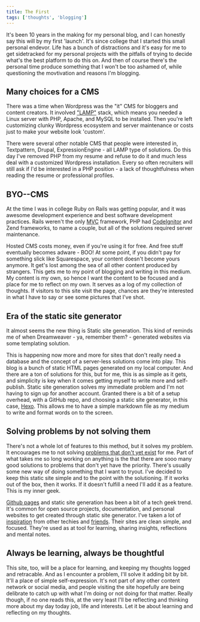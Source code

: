 ```yaml
---
title: The First
tags: ['thoughts', 'blogging']
---
```


It's been 10 years in the making for my personal blog, and I can honestly say this will by my first 'launch'. It's since college that I started this small personal endevor. Life has a bunch of distractions and it's easy for me to get sidetracked for my personal projects with the pitfalls of trying to decide what's the best platform to do this on. And then of course there's the personal time produce something that I won't be too ashamed of, while questioning the movtivation and reasons I'm blogging.

## Many choices for a CMS

There was a time when Wordpress was the "it" CMS for bloggers and content creators. It involved ["LAMP"][1] stack, which means you needed a Linux server with PHP, Apache, and MySQL to be installed. Then you're left customizing clunky Wordpress ecosystem and server maintenance or costs just to make your website look 'custom'.

There were several other notable CMS that people were interested in, Textpattern, Drupal, ExpressionEngine - all LAMP type of solutions. Do this day I've removed PHP from my resume and refuse to do it and much less deal with a customized Wordpress installation. Every so often recruiters will still ask if I'd be interested in a PHP position - a lack of thoughtfulness when reading the resume or professional profiles.

## BYO--CMS
At the time I was in college Ruby on Rails was getting popular, and it was awesome development experience and best software development practices. Rails weren't the only [MVC][MVC] framework, PHP had [CodeIgnitor][codeignitor] and Zend frameworks, to name a couple, but all of the solutions required server maintenance.

Hosted CMS costs money, even if you're using it for free. And free stuff eventually becomes adware - BOO! At some point, if you didn't pay for something slick like Squarespace, your content doesn't become yours anymore. It get's lost among the sea of all other content produced by strangers. This gets me to my point of blogging and writing in this medium. My content is my own, so hence I want the content to be focused and a place for me to reflect on my own. It serves as a log of my collection of thoughts. If visitors to this site visit the page, chances are they're interested in what I have to say or see some pictures that I've shot.

## Era of the static site generator
It almost seems the new thing is Static site generation. This kind of reminds me of when Dreamweaver - ya, remember them? - generated websites via some templating solution.

This is happening now more and more for sites that don't really need a database and the concept of a server-less solutions come into play. This blog is a bunch of static HTML pages generated on my local computer. And there are a ton of solutions for this, but for me, this is as simple as it gets, and simplicity is key when it comes getting myself to write more and self-publish. Static site generation solves my immediate problem and I'm not having to sign up for another account. Granted there is a bit of a setup overhead, with a GitHub repo, and choosing a static site generator, in this case, [Hexo](https://hexo.io/). This allows me to have a simple markdown file as my medium to write and format words on to the screen.

## Solving problems by not solving them
There's not a whole lot of features to this method, but it solves my problem. It encourages me to not solving [problems that don't yet exist][problems] for me. Part of what takes me so long working on anything is the that there are sooo many good solutions to problems that don't yet have the priority. There's usually some new way of doing something that I want to tryout. I've decided to keep this static site simple and to the point with the solutioning. If it works out of the box, then it works. If it doesn't fulfill a need I'll add it as a feature. This is my inner geek.

[Github pages](https://pages.github.com/) and static site generation has been a bit of a tech geek trend. It's common for open source projects, documentation, and personal websites to get created through static site generator. I've taken a lot of [inspiration][inspiration] from other techies and [friends][likescoffee]. Their sites are clean simple, and focused. They're used as at tool for learning, sharing insights, reflections and mental notes.

## Always be learning, always be thoughtful
This site, too, will be a place for learning, and keeping my thoughts logged and retracable. And as I encounter a problem, I'll solve it adding bit by bit. It'll a place of simple self-expression. It's not part of any other content network or social media, and people visiting the site hopefully are being delibrate to catch up with what I'm doing or not doing for that matter. Really though, if no one reads this, at the very least I'll be reflecting and thinking more about my day today job, life and interests. Let it be about learning and reflecting on my thoughts.


[1]: https://www.turnkeylinux.org/lampstack
[MVC]: https://en.wikipedia.org/wiki/Model%E2%80%93view%E2%80%93controller
[codeignitor]: [https://codeigniter.com/]
[problems]: [https://news.ycombinator.com/item?id=1454753]
[inspiration]: https://zachholman.com/
[likescoffee]: https://likescoffee.com/
